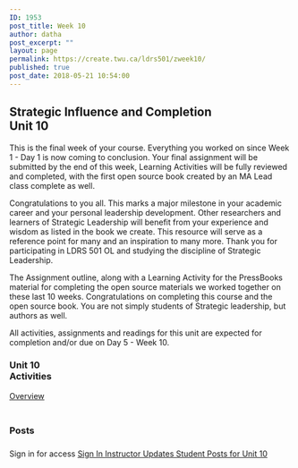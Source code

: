 ```yaml
---
ID: 1953
post_title: Week 10
author: datha
post_excerpt: ""
layout: page
permalink: https://create.twu.ca/ldrs501/zweek10/
published: true
post_date: 2018-05-21 10:54:00
---
```

<!--themify_builder_static-->

<h2>Strategic Influence and Completion<br/>Unit 10</h2>

This is the final week of your course. Everything you worked on since Week 1 - Day 1 is now coming to conclusion. Your final assignment will be submitted by the end of this week, Learning Activities will be fully reviewed and completed, with the first open source book created by an MA Lead class complete as well.

Congratulations to you all. This marks a major milestone in your academic career and your personal leadership development. Other researchers and learners of Strategic Leadership will benefit from your experience and wisdom as listed in the book we create. This resource will serve as a reference point for many and an inspiration to many more. Thank you for participating in LDRS 501 OL and studying the discipline of Strategic Leadership.

The Assignment outline, along with a Learning Activity for the PressBooks material for completing the open source materials we worked together on these last 10 weeks. Congratulations on completing this course and the open source book. You are not simply students of Strategic leadership, but authors as well.

All activities, assignments and readings for this unit are expected for completion and/or due on Day 5 - Week 10.

<h3>Unit 10<br/>Activities</h3>

<a href="https://create.twu.ca/ldrs501/unit-10/"> Overview </a>

<h3><br/>Posts</h3>

<h3></h3>

Sign in for access 
 <a href="https://create.twu.ca/wp-admin"> Sign In </a> 
 <a href="https://create.twu.ca/ldrs501/category/u10-updates"> Instructor Updates </a> <a href="https://create.twu.ca/ldrs501/category/unit-10"> Student Posts for Unit 10 </a><!--/themify_builder_static-->